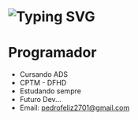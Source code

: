 <h1> <a ><img src="https://readme-typing-svg.herokuapp.com?font=Fira+Code&pause=1000&random=false&width=435&lines=Ea%C3%AD+blz%3F+Sou+o+Phzin.+.+." alt="Typing SVG" /></a> </h1>
<h1>Programador</h1>

-  Cursando ADS
-  CPTM - DFHD 
-  Estudando sempre 
-  Futuro Dev...
-  Email: pedrofeliz2701@gmail.com 
